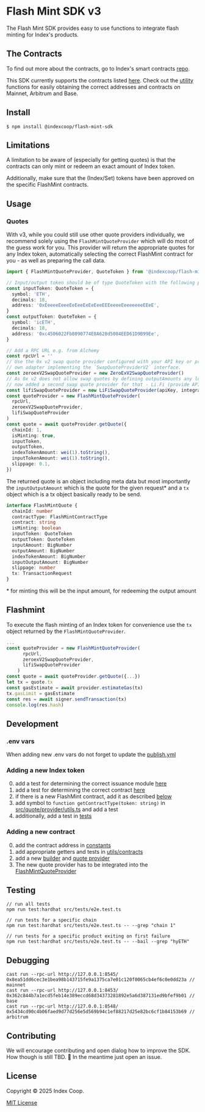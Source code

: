 # Flash Mint SDK v3

The Flash Mint SDK provides easy to use functions to integrate flash minting for
Index's products.

## The Contracts

To find out more about the contracts, go to Index's smart contracts [repo](https://github.com/IndexCoop/index-coop-smart-contracts/tree/master/contracts/exchangeIssuance).

This SDK currently supports the contracts listed [here](./src/constants/contracts.ts).
Check out the [utility](./src/utils/contracts.ts) functions for easily obtaining
the correct addresses and contracts on Mainnet, Arbitrum and Base.

## Install

```
$ npm install @indexcoop/flash-mint-sdk
```

## Limitations

A limitation to be aware of (especially for getting quotes) is that the contracts
can only mint or redeem an exact amount of Index token.

Additionally, make sure that the (Index/Set) tokens have been approved on the
specific FlashMint contracts.

## Usage

### Quotes

With v3, while you could still use other quote providers individually, we recommend
solely using the `FlashMintQuoteProvider` which will do most of the guess work for you.
This provider will return the appropriate quotes for any Index token, automatically
selecting the correct FlashMint contract for you - as well as preparing the call data.

```typescript
import { FlashMintQuoteProvider, QuoteToken } from '@indexcoop/flash-mint-sdk'

// Input/output token should be of type QuoteToken with the following properties
const inputToken: QuoteToken = {
  symbol: 'ETH',
  decimals: 18,
  address: '0xEeeeeEeeeEeEeeEeEeEeeEEEeeeeEeeeeeeeEEeE',
}
const outputToken: QuoteToken = {
  symbol: 'icETH',
  decimals: 18,
  address: '0xc4506022Fb8090774E8A628d5084EED61D9B99Ee',
}

// Add a RPC URL e.g. from Alchemy
const rpcUrl = ''
// Use the 0x v2 swap quote provider configured with your API key or provide your 
// own adapter implementing the `SwapQuoteProviderV2` interface.
const zeroexV2SwapQuoteProvider = new ZeroExV2SwapQuoteProvider()
// As 0x v2 does not allow swap quotes by defining outputAmounts any longer we're
// now added a second swap quote provider for that - Li.Fi (provide API key).
const lifiSwapQuoteProvider = new LiFiSwapQuoteProvider(apiKey, integrator)
const quoteProvider = new FlashMintQuoteProvider(
  rpcUrl,
  zeroexV2SwapQuoteProvider,
  lifiSwapQuoteProvider
)
const quote = await quoteProvider.getQuote({
  chainId: 1,
  isMinting: true,
  inputToken,
  outputToken,
  indexTokenAmount: wei(1).toString(),
  inputTokenAmount: wei(1).toString(),
  slippage: 0.1,
})
```

The returned quote is an object including meta data but most importantly the `inputOutputAmount`
which is the quote for the given request\* and a `tx` object which is a tx object
basically ready to be send.

```typescript
interface FlashMintQuote {
  chainId: number
  contractType: FlashMintContractType
  contract: string
  isMinting: boolean
  inputToken: QuoteToken
  outputToken: QuoteToken
  inputAmount: BigNumber
  outputAmount: BigNumber
  indexTokenAmount: BigNumber
  inputOutputAmount: BigNumber
  slippage: number
  tx: TransactionRequest
}
```

\* for minting this will be the input amount, for redeeming the output amount

## Flashmint

To execute the flash minting of an Index token for convenience use the `tx` object
returned by the `FlashMintQuoteProvider`.

```typescript
...
const quoteProvider = new FlashMintQuoteProvider(
      rpcUrl,
      zeroexV2SwapQuoteProvider,
      lifiSwapQuoteProvider
    )
const quote = await quoteProvider.getQuote({...})
let tx = quote.tx
const gasEstimate = await provider.estimateGas(tx)
tx.gasLimit = gasEstimate
const res = await signer.sendTransaction(tx)
console.log(res.hash)
```

## Development

### .env vars

When adding new .env vars do not forget to update the [publish.yml](.github/workflows/publish.yml)

### Adding a new Index token

0. add a test for determining the correct issuance module [here](./src/utils/issuanceModules.test.ts)
1. add a test for determining the correct contract [here](./src/utils/contracts.test.ts)
2. if there is a new FlashMint contract, add it as described [below](#adding-a-new-contract)
3. add symbol to `function getContractType(token: string)` in [src/quote/provider/utils.ts](./src/quote//provider/utils.ts) and add a test
4. additionally, add a test in [tests](./src/tests/)

### Adding a new contract

0. add the contract address in [constants](./src/constants/contracts.ts)
1. add appropriate getters and tests in [utils/contracts](./src/utils/contracts.ts)
2. add a new [builder](./src/flashmint/builders/) and [quote provider](./src/quote/)
3. The new quote provider has to be integrated into the [FlashMintQuoteProvider](./src/quote/indexQuoteProvider.ts)

## Testing

```
// run all tests
npm run test:hardhat src/tests/e2e.test.ts

// run tests for a specific chain
npm run test:hardhat src/tests/e2e.test.ts -- --grep "chain 1"

// run tests for a specific product exiting on first failure
npm run test:hardhat src/tests/e2e.test.ts -- --bail --grep "hyETH"
```

## Debugging

```
cast run --rpc-url http://127.0.0.1:8545/ 0x8ea51dd6cec3e1bea98b143715fe9a1375ca7e01c120f0065cb4ef6c0e0dd23a // mainnet
cast run --rpc-url http://127.0.0.1:8453/ 0x362c844b7a1ecd5feb14e389eccd68d34373281892e5a6d387131ed9bfef9b01 // base
cast run --rpc-url http://127.0.0.1:8548/ 0x5434cd90c4b06faed9d77d256e5d569b94c1ef88217d25e82bc6cf1b84153b69 // arbitrum
```

## Contributing

We will encourage contributing and open dialog how to improve the SDK. How though
is still TBD. 🚧 In the meantime just open an issue.

## License

Copyright © 2025 Index Coop.

[MIT License](./LICENSE)

